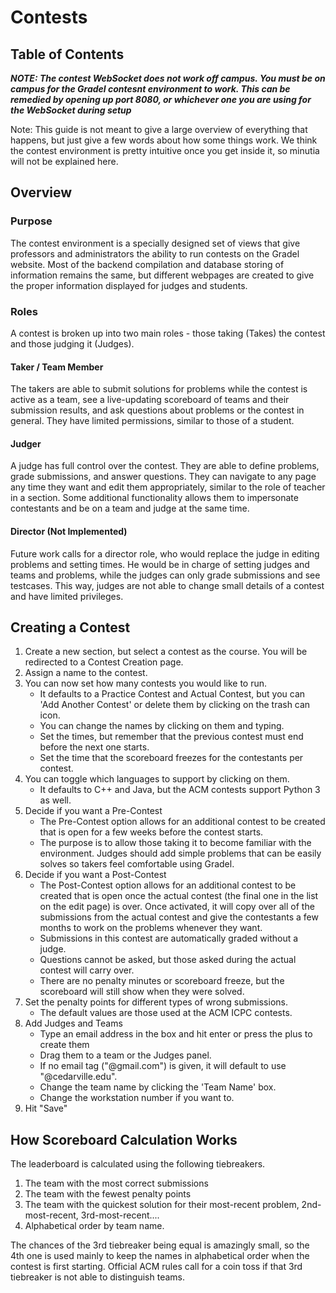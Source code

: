 # Contests

## Table of Contents


_**NOTE: The contest WebSocket does not work off campus. You must be on campus for the Gradel contesnt environment to work. This can be remedied by opening up port 8080, or whichever one you are using for the WebSocket during setup**_


Note: This guide is not meant to give a large overview of everything that happens, but just give a few words about how some things work. We think the contest environment is pretty intuitive once you get inside it, so minutia will not be explained here.

## Overview
### Purpose
The contest environment is a specially designed set of views that give professors and administrators the ability to run contests on the Gradel website. Most of the backend compilation and database storing of information remains the same, but different webpages are created to give the proper information displayed for judges and students.

### Roles
A contest is broken up into two main roles - those taking (Takes) the contest and those judging it (Judges). 

#### Taker / Team Member
The takers are able to submit solutions for problems while the contest is active as a team, see a live-updating scoreboard of teams and their submission results, and ask questions about problems or the contest in general. They have limited permissions, similar to those of a student.

#### Judger
A judge has full control over the contest. They are able to define problems, grade submissions, and answer questions. They can navigate to any page any time they want and edit them appropriately, similar to the role of teacher in a section. Some additional functionality allows them to impersonate contestants and be on a team and judge at the same time.

#### Director (Not Implemented)
Future work calls for a director role, who would replace the judge in editing problems and setting times. He would be in charge of setting judges and teams and problems, while the judges can only grade submissions and see testcases. This way, judges are not able to change small details of a contest and have limited privileges. 

## Creating a Contest

1. Create a new section, but select a contest as the course. You will be redirected to a Contest Creation page.
2. Assign a name to the contest.
3. You can now set how many contests you would like to run. 
    - It defaults to a Practice Contest and Actual Contest, but you can 'Add Another Contest' or delete them by clicking on the trash can icon. 
    - You can change the names by clicking on them and typing.
    - Set the times, but remember that the previous contest must end before the next one starts.
    - Set the time that the scoreboard freezes for the contestants per contest.
4. You can toggle which languages to support by clicking on them.
    - It defaults to C++ and Java, but the ACM contests support Python 3 as well.
5. Decide if you want a Pre-Contest
    - The Pre-Contest option allows for an additional contest to be created that is open for a few weeks before the contest starts.
    - The purpose is to allow those taking it to become familiar with the environment. Judges should add simple problems that can be easily solves so takers feel comfortable using Gradel.
6. Decide if you want a Post-Contest
    - The Post-Contest option allows for an additional contest to be created that is open once the actual contest (the final one in the list on the edit page) is over. Once activated, it will copy over all of the submissions from the actual contest and give the contestants a few months to work on the problems whenever they want.
    - Submissions in this contest are automatically graded without a judge.
    - Questions cannot be asked, but those asked during the actual contest will carry over.
    - There are no penalty minutes or scoreboard freeze, but the scoreboard will still show when they were solved.
7. Set the penalty points for different types of wrong submissions.
    - The default values are those used at the ACM ICPC contests.
8. Add Judges and Teams
    - Type an email address in the box and hit enter or press the plus to create them
    - Drag them to a team or the Judges panel.
    - If no email tag ("@gmail.com") is given, it will default to use "@cedarville.edu". 
    - Change the team name by clicking the 'Team Name' box. 
    - Change the workstation number if you want to.
9. Hit "Save"

## How Scoreboard Calculation Works
The leaderboard is calculated using the following tiebreakers.

1. The team with the most correct submissions
2. The team with the fewest penalty points
3. The team with the quickest solution for their most-recent problem, 2nd-most-recent, 3rd-most-recent....
4. Alphabetical order by team name.

The chances of the 3rd tiebreaker being equal is amazingly small, so the 4th one is used mainly to keep the names in alphabetical order when the contest is first starting. Official ACM rules call for a coin toss if that 3rd tiebreaker is not able to distinguish teams.
